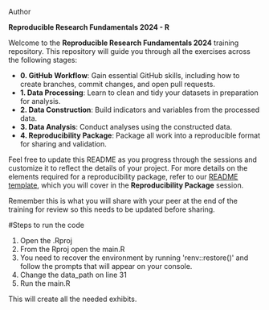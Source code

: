 Author


**Reproducible Research Fundamentals 2024 - R**

Welcome to the **Reproducible Research Fundamentals 2024** training repository. This repository will guide you through all the exercises across the following stages:

- **0. GitHub Workflow**: Gain essential GitHub skills, including how to create branches, commit changes, and open pull requests.
- **1. Data Processing**: Learn to clean and tidy your datasets in preparation for analysis.
- **2. Data Construction**: Build indicators and variables from the processed data.
- **3. Data Analysis**: Conduct analyses using the constructed data.
- **4. Reproducibility Package**: Package all work into a reproducible format for sharing and validation.

Feel free to update this README as you progress through the sessions and customize it to reflect the details of your project. For more details on the elements required for a reproducibility package, refer to our [README template](https://github.com/worldbank/wb-reproducible-research-repository/blob/main/resources/README_Template.md), which you will cover in the **Reproducibility Package** session.

Remember this is what you will share with your peer at the end of the training for review so this needs to be updated before sharing. 

#Steps to run the code 

1. Open the .Rproj
2. From the Rproj open the main.R
3. You need to recover the environment by running 'renv::restore()' and follow the prompts that will appear on your console. 
4. Change the data_path on line 31
5. Run the main.R 

This will create all the needed exhibits. 
